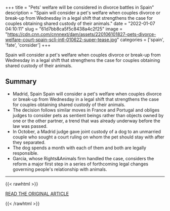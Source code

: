 +++
title = "Pets' welfare will be considered in divorce battles in Spain"
description = "Spain will consider a pet's welfare when couples divorce or break-up from Wednesday in a legal shift that strengthens the case for couples obtaining shared custody of their animals."
date = "2022-01-07 04:10:11"
slug = "61d7bb8ca5f5c8438a4c2f25"
image = "https://cdn.cnn.com/cnnnext/dam/assets/220106101827-pets-divorce-welfare-court-spain-scli-intl-010622-super-tease.jpg"
categories = ['spain', 'fate', 'consider']
+++

Spain will consider a pet's welfare when couples divorce or break-up from Wednesday in a legal shift that strengthens the case for couples obtaining shared custody of their animals.

## Summary

- Madrid, Spain Spain will consider a pet's welfare when couples divorce or break-up from Wednesday in a legal shift that strengthens the case for couples obtaining shared custody of their animals.
- The decision follows similar moves in France and Portugal and obliges judges to consider pets as sentient beings rather than objects owned by one or the other partner, a trend that was already underway before the law was passed.
- In October, a Madrid judge gave joint custody of a dog to an unmarried couple who sought a court ruling on whom the pet should stay with after they separated.
- The dog spends a month with each of them and both are legally responsible.
- Garcia, whose Rights&Animals firm handled the case, considers the reform a major first step in a series of forthcoming legal changes governing people's relationship with animals.

---

{{< rawhtml >}}
  <p class="article-category">
    <a target="_blank" href="https://edition.cnn.com/2022/01/06/europe/pets-divorce-welfare-spain-scli-intl-wellness/index.html">READ THE ORIGINAL ARTICLE</a>
  </p>
{{< /rawhtml >}}
